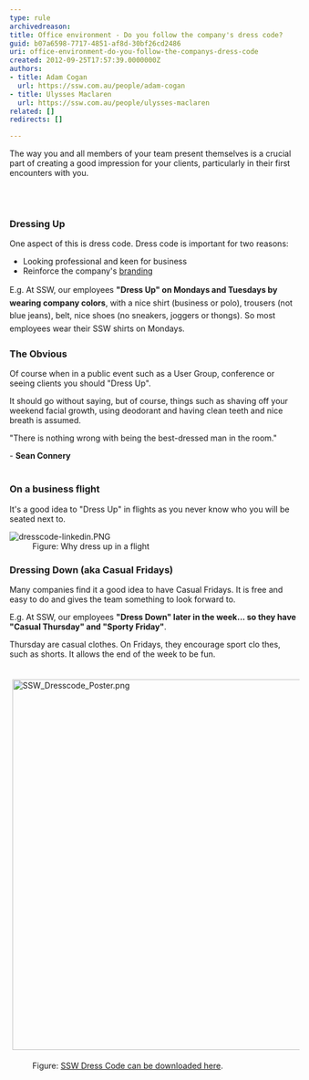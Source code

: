 ```yaml
---
type: rule
archivedreason: 
title: Office environment - Do you follow the company's dress code?
guid: b07a6598-7717-4851-af8d-30bf26cd2486
uri: office-environment-do-you-follow-the-companys-dress-code
created: 2012-09-25T17:57:39.0000000Z
authors:
- title: Adam Cogan
  url: https://ssw.com.au/people/adam-cogan
- title: Ulysses Maclaren
  url: https://ssw.com.au/people/ulysses-maclaren
related: []
redirects: []

---
```



<p>​​The way you and all members of your team present themselves is a crucial part of
                    creating a good impression for your clients, particularly in their first encounters
                    with you.
                <br></p>
<br><excerpt class='endintro'></excerpt><br>
<h3>Dressing Up</h3><p>One aspect of this is dress code. Dress code is important for two reasons&#58;</p><ul><li>Looking professional and keen for business<br></li><li>Reinforce&#160;the company's&#160;<a href="http&#58;//www.ssw.com.au/ssw/Standards/Rules/RulesToBetterBranding.aspx#BrandingEmployees">branding</a></li></ul><p>
   <span style="line-height&#58;1.6;"> <span style="line-height&#58;20.8px;">E.g. At SSW, our&#160;employees</span>&#160;</span><span style="line-height&#58;1.6;"><b>&quot;Dress Up&quot;&#160;on Mondays and Tuesdays by wearing company colors</b>,<b></b></span><span style="line-height&#58;1.6;">&#160;with a nice shirt (business or polo), trousers (not blue jeans), belt,&#160;nice&#160;shoes (no sneakers, joggers or thongs). So most employees wear their SSW shirts on Mondays. </span> <br></p><h3>The Obvious</h3><p>Of course when&#160;in a&#160;public event&#160;such as a User Group, conference&#160;or seeing clients you should &quot;Dress Up&quot;. <br></p><p>It should go without saying, but of course, things such as&#160;shaving off your weekend facial growth, using deodorant and having clean teeth and nice breath is assumed.</p><p class="ssw15-rteElement-Reference">&quot;There is nothing wrong with being the best-dressed man in the room.&quot;</p>-&#160;<strong>Sean Connery</strong> <br>
​
<h3>On a business flight<br></h3>It's a good idea to&#160;&quot;Dress Up&quot; in flights as you never know who you will be seated next to.<dl class="image"><dt> <img src="/PublishingImages/dresscode-linkedin.PNG" alt="dresscode-linkedin.PNG" /> </dt><dd>Figure&#58; Why dress up in a flight<br></dd></dl><h3>Dressing Down (aka Casual Fridays)</h3><p>Many companies find it a good idea to have Casual Fridays. It is free and easy to do and gives the team something to look forward to.</p><p>E.g. At SSW, our&#160;employees <strong>&quot;Dress Down&quot;&#160;later in the week... so they have &quot;Casual Thursday&quot; and &quot;Sporty Friday&quot;</strong>.</p><p>Thursday are casual clothes. On Fridays, they encourage sport clo thes, such as shorts. It allows the end of the week to be fun.</p><p class="ssw15-rteElement-GreyBox">​<img alt="SSW_Dresscode_Poster.png" src="/PublishingImages/SSW_Dresscode_Poster.png" style="margin&#58;5px;width&#58;650px;" /></p><dd class="ssw15-rteElement-FigureNormal">Figure&#58; <a href="https&#58;//www.dropbox.com/s/0sj1xn7av6sfz6w/SSW_Dresscode_Poster_A3.pdf?dl=0">SSW Dress Code can be downloaded here</a>.<br></dd>


